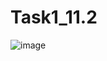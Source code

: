 # Task1_11.2

![image](https://user-images.githubusercontent.com/100626064/157127911-eccf43d2-231a-457c-9f4a-94b0ad6e9e05.png)
